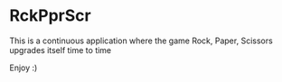 # RckPprScr

This is a continuous application where the game Rock, Paper, Scissors upgrades itself time to time

Enjoy :)
